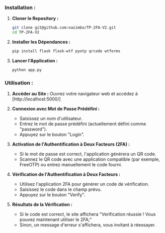 ### Installation :

1. **Cloner le Repository :**

   ```bash
   git clone git@github.com:nazimbo/TP-2FA-V2.git
   cd TP-2FA-V2
   ```

2. **Installer les Dépendances :**

   ```bash
   pip install flask flask-wtf pyotp qrcode wtforms
   ```

3. **Lancer l'Application :**
   ```bash
   python app.py
   ```

### Utilisation :

1. **Accéder au Site :**
   Ouvrez votre navigateur web et accédez à [http://localhost:5000/]

2. **Connexion avec Mot de Passe Prédéfini :**

   - Saisissez un nom d'utilisateur.
   - Entrez le mot de passe prédéfini (actuellement défini comme "password").
   - Appuyez sur le bouton "Login".

3. **Activation de l'Authentification à Deux Facteurs (2FA) :**

   - Si le mot de passe est correct, l'application générera un QR code.
   - Scannez le QR code avec une application compatible (par exemple, FreeOTP) ou entrez manuellement le code fourni.

4. **Vérification de l'Authentification à Deux Facteurs :**

   - Utilisez l'application 2FA pour générer un code de vérification.
   - Saisissez le code dans le champ prévu.
   - Appuyez sur le bouton "Verify".

5. **Résultats de la Vérification :**
   - Si le code est correct, le site affichera "Verification réussie ! Vous pouvez maintenant utiliser le 2FA;"
   - Sinon, un message d'erreur s'affichera, vous invitant à réessayer.
